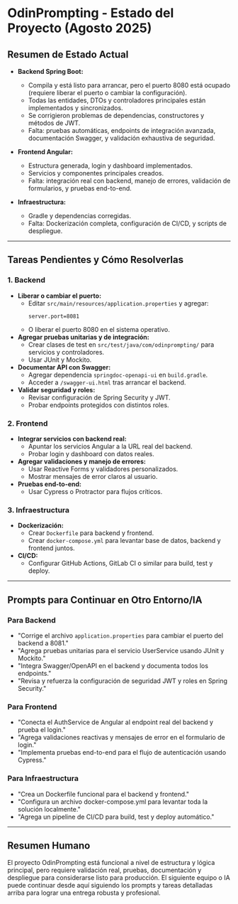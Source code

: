 # OdinPrompting - Estado del Proyecto (Agosto 2025)

## Resumen de Estado Actual

- **Backend Spring Boot:**
  - Compila y está listo para arrancar, pero el puerto 8080 está ocupado (requiere liberar el puerto o cambiar la configuración).
  - Todas las entidades, DTOs y controladores principales están implementados y sincronizados.
  - Se corrigieron problemas de dependencias, constructores y métodos de JWT.
  - Falta: pruebas automáticas, endpoints de integración avanzada, documentación Swagger, y validación exhaustiva de seguridad.

- **Frontend Angular:**
  - Estructura generada, login y dashboard implementados.
  - Servicios y componentes principales creados.
  - Falta: integración real con backend, manejo de errores, validación de formularios, y pruebas end-to-end.

- **Infraestructura:**
  - Gradle y dependencias corregidas.
  - Falta: Dockerización completa, configuración de CI/CD, y scripts de despliegue.

---

## Tareas Pendientes y Cómo Resolverlas

### 1. Backend
- **Liberar o cambiar el puerto:**
  - Editar `src/main/resources/application.properties` y agregar:
    ```
    server.port=8081
    ```
  - O liberar el puerto 8080 en el sistema operativo.
- **Agregar pruebas unitarias y de integración:**
  - Crear clases de test en `src/test/java/com/odinprompting/` para servicios y controladores.
  - Usar JUnit y Mockito.
- **Documentar API con Swagger:**
  - Agregar dependencia `springdoc-openapi-ui` en `build.gradle`.
  - Acceder a `/swagger-ui.html` tras arrancar el backend.
- **Validar seguridad y roles:**
  - Revisar configuración de Spring Security y JWT.
  - Probar endpoints protegidos con distintos roles.

### 2. Frontend
- **Integrar servicios con backend real:**
  - Apuntar los servicios Angular a la URL real del backend.
  - Probar login y dashboard con datos reales.
- **Agregar validaciones y manejo de errores:**
  - Usar Reactive Forms y validadores personalizados.
  - Mostrar mensajes de error claros al usuario.
- **Pruebas end-to-end:**
  - Usar Cypress o Protractor para flujos críticos.

### 3. Infraestructura
- **Dockerización:**
  - Crear `Dockerfile` para backend y frontend.
  - Crear `docker-compose.yml` para levantar base de datos, backend y frontend juntos.
- **CI/CD:**
  - Configurar GitHub Actions, GitLab CI o similar para build, test y deploy.

---

## Prompts para Continuar en Otro Entorno/IA

### Para Backend
- "Corrige el archivo `application.properties` para cambiar el puerto del backend a 8081."
- "Agrega pruebas unitarias para el servicio UserService usando JUnit y Mockito."
- "Integra Swagger/OpenAPI en el backend y documenta todos los endpoints."
- "Revisa y refuerza la configuración de seguridad JWT y roles en Spring Security."

### Para Frontend
- "Conecta el AuthService de Angular al endpoint real del backend y prueba el login."
- "Agrega validaciones reactivas y mensajes de error en el formulario de login."
- "Implementa pruebas end-to-end para el flujo de autenticación usando Cypress."

### Para Infraestructura
- "Crea un Dockerfile funcional para el backend y frontend."
- "Configura un archivo docker-compose.yml para levantar toda la solución localmente."
- "Agrega un pipeline de CI/CD para build, test y deploy automático."

---

## Resumen Humano

El proyecto OdinPrompting está funcional a nivel de estructura y lógica principal, pero requiere validación real, pruebas, documentación y despliegue para considerarse listo para producción. El siguiente equipo o IA puede continuar desde aquí siguiendo los prompts y tareas detalladas arriba para lograr una entrega robusta y profesional.
